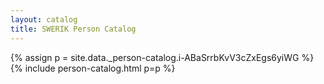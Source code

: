 ```yaml
---
layout: catalog
title: SWERIK Person Catalog
---
```

{% assign p = site.data._person-catalog.i-ABaSrrbKvV3cZxEgs6yiWG %}
{% include person-catalog.html p=p %}

